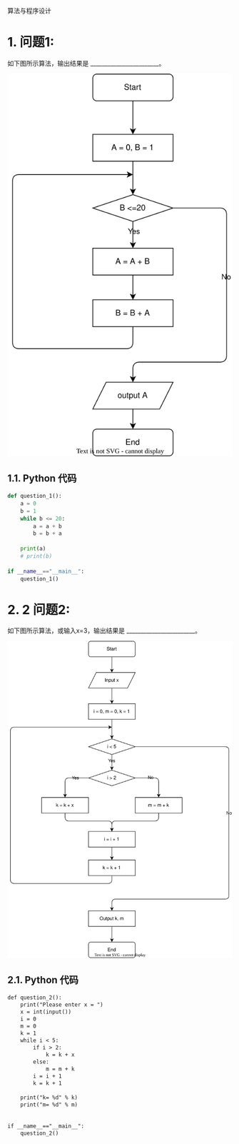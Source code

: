 <section id="title">算法与程序设计</section>

# 1. 问题1:

如下图所示算法，输出结果是 ________________________。

![](question_1.drawio.svg)

## 1.1. Python 代码

```python
def question_1():
    a = 0
    b = 1
    while b <= 20:
        a = a + b
        b = b + a
    
    print(a)
    # print(b)

if __name__=="__main__":
    question_1()
```

# 2. 2 问题2:

如下图所示算法，或输入x=3，输出结果是 ________________________。

![](question_2.drawio.svg)

## 2.1. Python 代码

```
def question_2():
    print("Please enter x = ")
    x = int(input())
    i = 0
    m = 0
    k = 1
    while i < 5:
        if i > 2:
            k = k + x
        else:
            m = m + k
        i = i + 1
        k = k + 1

    print("k= %d" % k)
    print("m= %d" % m)


if __name__=="__main__":
    question_2()
```